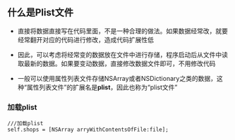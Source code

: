 ## 什么是Plist文件
- 直接将数据直接写在代码里面，不是一种合理的做法。如果数据经常改，就要经常翻开对应的代码进行修改，造成代码扩展性低

- 因此，可以考虑将经常变的数据放在文件中进行存储，程序启动后从文件中读取最新的数据。如果要变动数据，直接修改数据文件即可，不用修改代码

- 一般可以使用属性列表文件存储NSArray或者NSDictionary之类的数据，这种“属性列表文件”的扩展名是**plist**，因此也称为“plist文件”
### 加载plist


```
///加载plist
self.shops = [NSArray arryWithContentsOfFile:file];
```



